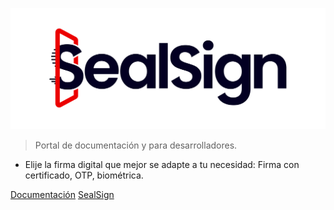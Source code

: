 
![sealsign](./images/sealsign-logo.png)

> Portal de documentación y para desarrolladores.

- Elije la firma digital que mejor se adapte a tu necesidad: Firma con certificado, OTP, biométrica.

[Documentación](es/monitor/monitor)
[SealSign](https://www.sealsign.es)